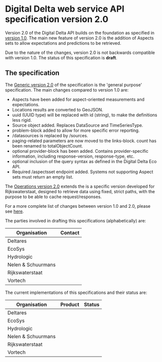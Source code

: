 # Digital Delta web service API specification version 2.0
Version 2.0 of the Digital Delta API builds on the foundation as specified in [version 1.0](https://github.com/DigitaleDeltaOrg/dd-api-spec/blob/master/README.md).
The main new feature of version 2.0 is the addition of Aspects sets to allow expectations and predictions to be retrieved.

Due to the nature of the changes, version 2.0 is not backwards compatible with version 1.0.
The status of this specification is **draft**.


## The specification
The [Generic version 2.0](dd.v20.raml) of the specification is the 'general purpose' specification.
The main changes compared to version 1.0 are:
- Aspects have been added for aspect-oriented measurements and expectations.
- Locations results are converted to GeoJSON.
- uuid (UUID type) will be replaced with id (string), to make the definitions less rigid.
- Source object added. Replaces DataSource and TimeSeriesType.
- problem-block added to allow for more specific error reporting.
- /datasources is replaced by /sources.
- paging-related parameters are now moved to the links-block. count has been renamed to totalObjectCount.
- optional provider-block has been added. Contains provider-specific information, including response-version, response-type, etc.
- optional inclusion of the query syntax as defined in the Digital Delta Eco API.
- Required /aspectsset endpoint added. Systems not supporting Aspect sets must return an empty list.

The [Operations version 2.0](dd-oper.v20.raml) extends the is a specific version developed for Rijkswaterstaat, designed to retrieve data using fixed, strict paths, with the purpose to be able to cache request/responses.

For a more complete list of changes between version 1.0 and 2.0, please see [here](changes_between_1.0_and_2.0.md).

The parties involved in drafting this specifications (alphabetically) are:

| Organisation | Contact |
| --- | --- |
| Deltares |  |
| EcoSys |  |
| Hydrologic | |
| Nelen &amp; Schuurmans | |
| Rijkswaterstaat |  |
| Vortech |  |  |


The current implementations of this specifications and their status are:

| Organisation | Product | Status |
| --- | --- | --- |
| Deltares |  |  |
| EcoSys |  |  |
| Hydrologic | |  |
| Nelen &amp; Schuurmans | |  |
| Rijkswaterstaat |  |  |
| Vortech |  |  |   |
